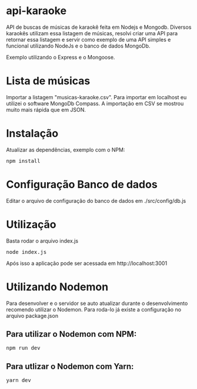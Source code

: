 # api-karaoke
API de buscas de músicas de karaokê feita em Nodejs e Mongodb.
Diversos karaokês utilizam essa listagem de músicas, resolvi criar uma API para retornar essa listagem e servir como exemplo
de uma API simples e funcional utilizando NodeJs e o banco de dados MongoDb.

Exemplo utilizando o Express e o Mongoose.


# Lista de músicas
Importar a listagem "musicas-karaoke.csv".
Para importar em localhost eu utilizei o software MongoDb Compass. 
A importação em CSV se mostrou muito mais rápida que em JSON.

# Instalação
Atualizar as dependências, exemplo com o NPM:

<pre>
npm install
</pre>

# Configuração Banco de dados
Editar o arquivo de configuração do banco de dados em ./src/config/db.js

# Utilização
Basta rodar o arquivo index.js

<pre>
node index.js
</pre>

Após isso a aplicação pode ser acessada em http://localhost:3001

# Utilizando Nodemon

Para desenvolver e o servidor se auto atualizar durante o desenvolvimento recomendo utilizar o Nodemon. Para roda-lo já existe
a configuração no arquivo package.json

## Para utilizar o Nodemon com NPM:

<pre>
npm run dev
</pre>

## Para utlizar o Nodemon com Yarn:

<pre>
yarn dev
</pre>
